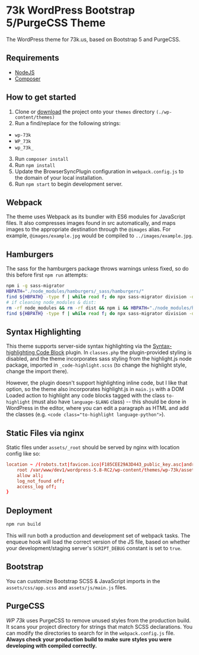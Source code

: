 # 73k WordPress Bootstrap 5/PurgeCSS Theme
The WordPress theme for 73k.us, based on Bootstrap 5 and PurgeCSS.

## Requirements
- [NodeJS](https://nodejs.org)
- [Composer](https://getcomposer.org)

## How to get started
1. Clone or [download](https://github.com/freeshifter/wp-73k/archive/master.zip "Download the WP Tailwind Zip") the project onto your `themes` directory `(./wp-content/themes)`
2. Run a find/replace for the following strings:
- `wp-73k`
- `WP_73k`
- `wp_73k_`
3. Run `composer install`
4. Run `npm install` 
5. Update the BrowserSyncPlugin configuration in `webpack.config.js` to the domain of your local installation.
6. Run `npm start` to begin development server.

## Webpack
The theme uses Webpack as its bundler with ES6 modules for JavaScript files. It also compresses images found in src automatically, and maps images to the appropriate destination through the `@images` alias. For example, `@images/example.jpg` would be compiled to `../images/example.jpg`.

## Hamburgers

The sass for the hamburgers package throws warnings unless fixed, so do this before first `npm run` attempts:

```bash
npm i -g sass-migrator
HBPATH="./node_modules/hamburgers/_sass/hamburgers/"
find ${HBPATH} -type f | while read f; do npx sass-migrator division -d ${f}; done
# if cleaning node_modules & dist:
rm -rf node_modules && rm -rf dist && npm i && HBPATH="./node_modules/hamburgers/_sass/hamburgers/"
find ${HBPATH} -type f | while read f; do npx sass-migrator division -d ${f}; done
```

## Syntax Highlighting

This theme supports server-side syntax highlighting via the [Syntax-highlighting Code Block](https://wordpress.org/plugins/syntax-highlighting-code-block/) plugin. In `classes.php` the plugin-provided styling is disabled, and the theme incorporates sass styling from the highlight.js node package, imported in `_code-highlight.scss` (to change the highlight style, change the import there).

However, the plugin doesn't support highlighting inline code, but I like that option, so the theme also incorporates highlight.js in `main.js` with a DOM Loaded action to highlight any code blocks tagged with the class `to-highlight` (must also have `language-$LANG` class) -- this should be done in WordPress in the editor, where you can edit a paragraph as HTML and add the classes (e.g. `<code class="to-highlight language-python">`).

## Static Files via nginx

Static files under `assets/_root` should be served by nginx with location config like so:

```conf
location ~ /(robots.txt|favicon.ico|F185CEE29A3D443_public_key.asc|android-chrome-192x192.png|android-chrome-512x512.png|browserconfig.xml|keybase.txt|mstile-150x150.png|qpalpha.jpg|thatsjotuncock.gif|vpalpha.jpg) {
    root /var/www/dev1/wordpress-5.8-RC2/wp-content/themes/wp-73k/assets/_root/;
    allow all;
    log_not_found off;
    access_log off;
}
```

## Deployment 
```bash
npm run build
```
This will run both a production and development set of webpack tasks. The enqueue hook will load the correct version of the JS file, based on whether your development/staging server's `SCRIPT_DEBUG` constant is set to `true`.

## Bootstrap
You can customize Bootstrap SCSS & JavaScript imports in the `assets/css/app.scss` and `assets/js/main.js` files.

## PurgeCSS
*WP 73k* uses PurgeCSS to remove unused styles from the production build. It scans your project directory for strings that match SCSS declarations. You can modify the directories to search for in the `webpack.config.js` file. **Always check your production build to make sure styles you were developing with compiled correctly.**
